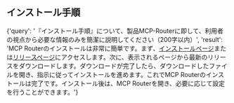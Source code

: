 ## インストール手順

{'query': '『インストール手順』について、製品MCP-Routerに即して、利用者の視点から必要な情報のみを簡潔に説明してください（200字以内）', 'result': 'MCP Routerのインストールは非常に簡単です。まず、[インストールページ](http://mcp-router.net/install)または[リリースページ](https://github.com/mcp-router/mcp-router/releases)にアクセスします。次に、表示されるページから最新のリリースをダウンロードします。ダウンロードが完了したら、ダウンロードしたファイルを開き、指示に従ってインストールを進めます。これでMCP Routerのインストールは完了です。インストール後は、MCP Routerを開き、必要に応じて設定を行うことができます。'}